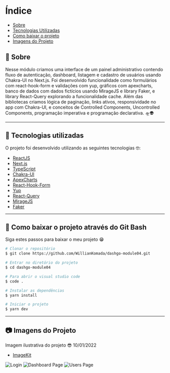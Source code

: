 # Índice

- [Sobre](#-sobre)
- [Tecnologias Utilizadas](#-tecnologias-utilizadas)
- [Como baixar o projeto](#-como-baixar-o-projeto)
- [Imagens do Projeto](#-imagens-do-projeto)

## 📝 Sobre

<p>
  Nesse módulo criamos uma interface de um painel administrativo contendo fluxo de autenticação, dashboard, listagem e cadastro de usuários usando Chakra-UI no Next.js. Foi desenvolvido funcionalidade como formulários com react-hook-form e validações com yup, gráficos com apexcharts, banco de dados com dados fictícios usando MirageJS e library Faker, e library React-Query explorando a funcionalidade cache. Além das bibliotecas criamos lógica de paginação, links ativos, responsividade no app com Chakra-UI, e conceitos de Controlled Components, Uncontrolled Components, programação imperativa e programação declarativa. 🛸👽
</p>

---

## 🚀 Tecnologias utilizadas

<p>O projeto foi desenvolvido utilizando as seguintes tecnologias 🤓:</p>

- [ReactJS](https://reactjs.org)
- [Next.js](https://nextjs.org/)
- [TypeScript](https://www.typescriptlang.org/)
- [Chakra-UI](https://chakra-ui.com/docs/getting-started)
- [ApexCharts](https://apexcharts.com/)
- [React-Hook-Form](https://react-hook-form.com/)
- [Yup](https://github.com/jquense/yup)
- [React-Query](https://react-query.tanstack.com/overview)
- [MirageJS](https://miragejs.com/docs/getting-started/introduction/)
- [Faker](https://github.com/faker-js/faker)
---

## 📁 Como baixar o projeto através do Git Bash

<p>Siga estes passos para baixar o meu projeto 😁</p>

```bash
# Clonar o repositório
$ git clone https://github.com/WillianKomada/dashgo-module04.git

# Entrar no diretório do projeto
$ cd dashgo-module04

# Para abrir o visual studio code
$ code .

# Instalar as dependências
$ yarn install

# Iniciar o projeto
$ yarn dev
```

---

## 📷 Imagens do Projeto

<p>Imagem ilustrativa do projeto 😎 10/01/2022</p>

- [ImageKit](https://imagekit.io/)

<img src="https://ik.imagekit.io/cucgno2zqys/dashgo.login_f1ljFrLtw.PNG?updatedAt=1641855076093" alt="Login">
<img src="https://ik.imagekit.io/cucgno2zqys/dashgo.dashboard_v__DesYQ9K.PNG?updatedAt=1641855076112" alt="Dashboard Page">
<img src="https://ik.imagekit.io/cucgno2zqys/dashgo.users_MLQn36il2QFt.PNG?updatedAt=1641855076268" alt="Users Page">

